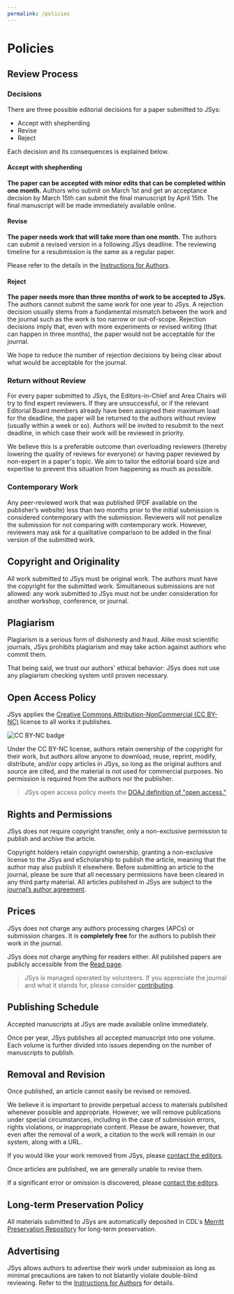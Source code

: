 ```yaml
---
permalink: /policies
---
```


# Policies

## Review Process

### Decisions

There are three possible editorial decisions for a paper submitted to JSys:

- Accept with shepherding
- Revise
- Reject

Each decision and its consequences is explained below.

#### Accept with shepherding
  
**The paper can be accepted with minor edits that can be completed within one month.**
Authors who submit on March 1st and get an acceptance decision by March 15th can submit the final manuscript by April 15th. The final manuscript will be made immediately available online.

#### Revise

**The paper needs work that will take more than one month.**
The authors can submit a revised version in a following JSys deadline.
The reviewing timeline for a resubmission is the same as a regular paper.

Please refer to the details in the [Instructions for Authors](/instructions#submitting-a-revision).

#### Reject

**The paper needs more than three months of work to be accepted to JSys.**
The authors cannot submit the same work for one year to JSys.
A rejection decision usually stems from a fundamental mismatch between the work and the journal such as the work is too narrow or out-of-scope. Rejection decisions imply that, even with more experiments or revised writing (that can happen in three months), the paper would not be acceptable for the journal.

We hope to reduce the number of rejection decisions by being clear about what would be acceptable for the journal.

### Return without Review

For every paper submitted to JSys, the Editors-in-Chief and Area Chairs will try to find expert reviewers. If they are unsuccessful, or if the relevant Editorial Board members already have been assigned their maximum load for the deadline, the paper will be returned to the authors without review (usually within a week or so).
Authors will be invited to resubmit to the next deadline, in which case their work will be reviewed in priority.

We believe this is a preferable outcome than overloading reviewers (thereby lowering the quality of reviews for everyone) or having paper reviewed by non-expert in a paper's topic. We aim to tailor the editorial board size and expertise to prevent this situation from happening as much as possible.

### Contemporary Work

Any peer-reviewed work that was published (PDF available on the publisher’s website) less than two months prior to the initial submission is considered contemporary with the submission. Reviewers will not penalize the submission for not comparing with contemporary work. However, reviewers may ask for a qualitative comparison to be added in the final version of the submitted work.

## Copyright and Originality

All work submitted to JSys must be original work. The authors must have the copyright for the submitted work. Simultaneous submissions are not allowed: any work submitted to JSys must not be under consideration for another workshop, conference, or journal.

## Plagiarism

Plagiarism is a serious form of dishonesty and fraud. Alike most scientific journals, JSys prohibits plagiarism and may take action against authors who commit them.

That being said, we trust our authors' ethical behavior: JSys does not use any plagiarism checking system until proven necessary.

## Open Access Policy

JSys applies the [Creative Commons Attribution-NonCommercial (CC BY-NC)](https://creativecommons.org/licenses/by-nc/4.0/) license to all works it publishes.

![CC BY-NC badge](https://licensebuttons.net/l/by-nc/2.0/jp/88x31.png)

Under the CC BY-NC license, authors retain ownership of the
copyright for their work, but authors allow anyone to download, reuse,
reprint, modify, distribute, and/or copy articles in JSys, so
long as the original authors and source are cited, and the material is not used for commercial purposes. No permission is required from the authors nor the publisher.

> JSys open access policy meets the [DOAJ definition of "open access."](https://blog.doaj.org/2020/11/17/what-does-doaj-define-as-open-access/)

## Rights and Permissions

JSys does not require copyright transfer, only a non-exclusive permission to publish and archive the article.

Copyright holders retain copyright ownership, granting a non-exclusive license to the JSys and eScholarship to publish the article, meaning that the author may also publish it elsewhere. Before submitting an article to the journal, please be sure that all necessary permissions have been cleared in any third party material. All articles published in JSys are subject to the [journal’s author agreement](https://github.com/jsysresearch/community/blob/main/agreement.pdf).

## Prices

JSys does not charge any authors processing charges (APCs) or submission charges. It is **completely free** for the authors to publish their work in the journal.

JSys does not charge anything for readers either. All published papers are publicly accessible from the [Read page](/read).

> JSys is managed operated by volunteers. If you appreciate the journal and what it stands for, please consider [contributing](/contribute/).

## Publishing Schedule

Accepted manuscripts at JSys are made available online immediately.

Once per year, JSys publishes all accepted manuscript into one volume. Each volume is further divided into issues depending on the number of manuscripts to publish.

## Removal and Revision

Once published, an article cannot easily be revised or removed.

We believe it is important to provide perpetual access to materials published whenever possible and appropriate. However, we will remove publications under special circumstances, including in the case of submission errors, rights violations, or inappropriate content. Please be aware, however, that even after the removal of a work, a citation to the work will remain in our system, along with a URL.

If you would like your work removed from JSys, please [contact the editors](/contact/).

Once articles are published, we are generally unable to revise them.

If a significant error or omission is discovered, please [contact the editors](/contact).

## Long-term Preservation Policy

All materials submitted to JSys are automatically deposited in CDL's [Merritt Preservation Repository](http://www.cdlib.org/services/uc3/merritt/) for long-term preservation.

## Advertising

JSys allows authors to advertise their work under submission as long as minimal precautions are taken to not blatantly violate double-blind reviewing. Refer to the [Instructions for Authors](/instructions#advertising) for details.
